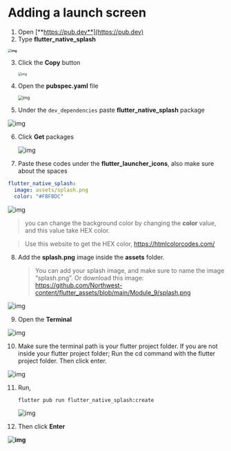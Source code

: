 # Adding a launch screen



1. Open [**https://pub.dev**](https://pub.dev)
2. Type **flutter_native_splash**

**<img src="https://lh6.googleusercontent.com/EFLZqoaQcHm6dm_JNLxN2Y94-kqK2eguJmVZb0_IZk18VvoeyPPwyz6EljhK-FS9nS4hWgrF-3QCqfOuwdkojia-z6OkXEBq6vbQBxtJXRC7FKk4mxIgnTQeS8rLvLZ1_5PI3-fF" alt="img" style="zoom:50%;" />**





3. Click the **Copy** button

   <img src="https://lh5.googleusercontent.com/AUIK4d4-ZKj86vyC1hUUKaI8AG9XA7oI5EKLZd6Kt7A4mgn4-saXfqlAYUwjtL-vPHlVKjbfHgQcfHleXUdud8ThYAa5z-OGH6NtJF8-T4OE5EVAUN4TwlMKNsmvW0s4VAnviKgn" alt="img" style="zoom: 50%;" />

4. Open the **pubspec.yaml** file

   <img src="https://lh6.googleusercontent.com/kiVeYZHMaSW1yaGwJGKvReEwI25cnu0NL19zpH0IqHjxDOJV-pkMjENzC_cm7E-9nhxvr8SHS6fSdNv_tc_96UuQvJL71JcrymDJV1ZLmVY95ecilrcJEpT_4T2Hwv19bNvHcbhu" alt="img" style="zoom:67%;" />







5. Under the `dev_dependencies` paste **flutter_native_splash** package

![img](https://lh6.googleusercontent.com/ehm0a0QFuPVjNvWKHOsxqSOK3ok9lFVJWeV6ryiP-Bpj4p7VR3g8zI_1zRGswnJ7CS0S0KxE7_IoljxwIDPqJiwaDqH8H0BLDHCF7fcGK5uX08eDo_btcuQ-pqn-3PSDaBzDA3fE)





6. Click **Get** packages

   ![img](https://lh4.googleusercontent.com/IIiMokXJN2A9PY8hxXEZUEmMYdw4jywXy-yPSAJz20oTJlsLw99p1wDy5V92MgGk2QQLbbb_z4PPELMBeahlC8HoDfWp-9I0hyT7TX1MMhMUWvsNR8Fq9u-f-PuQJloKZeE3Z3WU)







7. Paste these codes under the **flutter_launcher_icons**, also make sure about the spaces

```yaml
flutter_native_splash:
  image: assets/splash.png
  color: "#FBFBDC"

```

![img](https://lh3.googleusercontent.com/mvIaEDvAfwK4R9pb1fqhPP6elYYFrZhKnIt_AKltZP8kuFWmqiXhQmyIcdtFDQJnNa8qhmOeT4POdVXd9FcXeIpuliVac90JpHg6gexS554FjHvNIn_K4mUYsWjOEyxMuNB1cYmV)

> you can change the background color by changing the **color** value, and this value take HEX color.

> Use this website to get the HEX color, https://htmlcolorcodes.com/



8. Add the **splash.png** image inside the **assets** folder.

   > You can add your splash image, and make sure to name the image “splash.png”. Or download this image: https://github.com/Northwest-content/flutter_assets/blob/main/Module_9/splash.png

![img](https://lh4.googleusercontent.com/PIdgDSXT4MHFo1wOHW0bkdYI_IK4Yq0GSPizwYI7WzYlIc2Kssjn2d8fwE3uIb7WwURrPCCAXkY_fGLfXvnlw_Smu22ET4Z7cK1p0U4-IxoeydSUGRl-LraalwbHhxpMZvx8w0pX)





9. Open the **Terminal** 

![img](https://lh6.googleusercontent.com/10Nb2DMFMyhMUROEsbazMZPvGRgPY_GgeLYjdwUKvb6Dg66D2vYqbPy09I4GzOppPgC4OPzx_z9zUDTwThHf-FZmGRLrS5_xQptA91PvEhFXr-ODT9tE-H_RRxixAdqkbyUa9M23)



10. Make sure the terminal path is your flutter project folder. If you are not inside your flutter project folder; Run the cd command with the flutter project folder. Then click enter.

![img](https://lh4.googleusercontent.com/1q5Uct8RchJrkCrLpLbTthkXmozUaD3FAKd5SeRy0K7tncjkX09hOO_ssYXb557r6xX7--H4xcEb1fDToO0jrtjoRQDa677-cBNk5o2Nvyj3Alp2yYB4ULkZigkvXA9vkLi58hOq)





11. Run,

    ```shell
    flutter pub run flutter_native_splash:create
    ```

    ![img](https://lh3.googleusercontent.com/wRV1ZEDAZWf6tuH4zov3Nk--_X7qBDm-cOTE5Qut15W2y420zLa5HKfGObHCxWQhnL8MSWPCKzxMa9eyH-KQbHw_3ZeZ5Ry7un6l5g5pbuP8IiSv-O0Yy1dOsP_qKRz2F5ii_i3B)







12. Then click **Enter**

**![img](https://lh5.googleusercontent.com/hc6dIsasYWhtCCaXcM6Hqs_Z0WNiIcSoyesOx_ZyIbs0yIfaxiyB9igvTMAwwhwaYLbSIugMRf36_K-nVX59UGxNd2YmmkId9HLTIFJb0XCafCGzwnoVvDWPgB0Fh4v5QSd7SNUD)**









